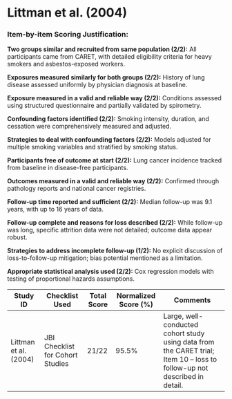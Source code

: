 # Littman et al. (2004)

### Item-by-item Scoring Justification:

**Two groups similar and recruited from same population (2/2):** All participants came from CARET, with detailed eligibility criteria for heavy smokers and asbestos-exposed workers.

**Exposures measured similarly for both groups (2/2):** History of lung disease assessed uniformly by physician diagnosis at baseline.

**Exposure measured in a valid and reliable way (2/2):** Conditions assessed using structured questionnaire and partially validated by spirometry.

**Confounding factors identified (2/2):** Smoking intensity, duration, and cessation were comprehensively measured and adjusted.

**Strategies to deal with confounding factors (2/2):** Models adjusted for multiple smoking variables and stratified by smoking status.

**Participants free of outcome at start (2/2):** Lung cancer incidence tracked from baseline in disease-free participants.

**Outcomes measured in a valid and reliable way (2/2):** Confirmed through pathology reports and national cancer registries.

**Follow-up time reported and sufficient (2/2):** Median follow-up was 9.1 years, with up to 16 years of data.

**Follow-up complete and reasons for loss described (2/2):** While follow-up was long, specific attrition data were not detailed; outcome data appear robust.

**Strategies to address incomplete follow-up (1/2):** No explicit discussion of loss-to-follow-up mitigation; bias potential mentioned as a limitation.

**Appropriate statistical analysis used (2/2):** Cox regression models with testing of proportional hazards assumptions.

| Study ID | Checklist Used | Total Score | Normalized Score (%) | Comments |
| --- | --- | --- | --- | --- |
| Littman et al. (2004) | JBI Checklist for Cohort Studies | 21/22 | 95.5% | Large, well-conducted cohort study using data from the CARET trial; Item 10 – loss to follow-up not described in detail. |
